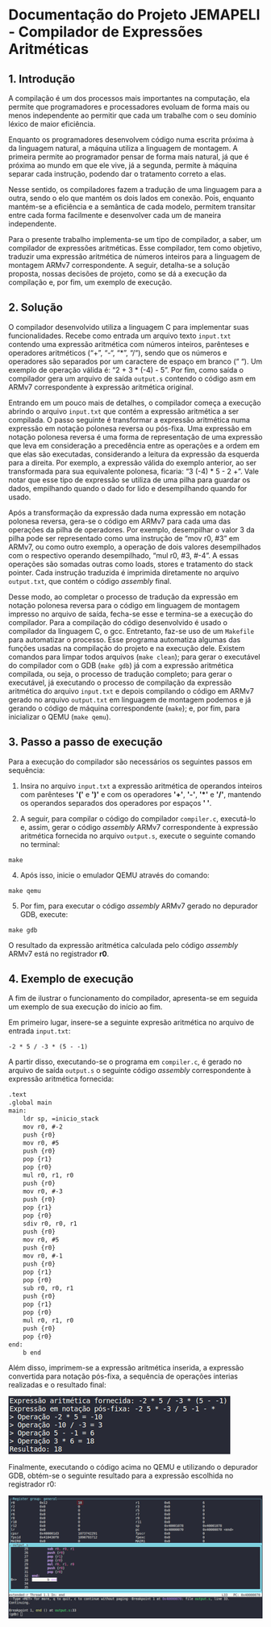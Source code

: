 # Documentação do Projeto JEMAPELI - Compilador de Expressões Aritméticas

## 1. Introdução

A compilação é um dos processos mais importantes na computação, ela permite que programadores e processadores evoluam de forma mais ou menos independente ao permitir que cada um trabalhe com o seu domínio léxico de maior eficiência.

Enquanto os programadores desenvolvem código numa escrita próxima à da linguagem natural, a máquina utiliza a linguagem de montagem. A primeira permite ao programador pensar de forma mais natural, já que é próxima ao mundo em que ele vive, já a segunda, permite à máquina separar cada instrução, podendo dar o tratamento correto a elas.

Nesse sentido, os compiladores fazem a tradução de uma linguagem para a outra, sendo o elo que mantém os dois lados em conexão. Pois, enquanto mantém-se a eficiência e a semântica de cada modelo, permitem transitar entre cada forma facilmente e desenvolver cada um de maneira independente.

Para o presente trabalho implementa-se um tipo de compilador, a saber, um compilador de expressões aritméticas. Esse compilador, tem como objetivo, traduzir uma expressão aritmética de números inteiros para a linguagem de montagem ARMv7 correspondente. A seguir, detalha-se a solução proposta, nossas decisões de projeto, como se dá a execução da compilação e, por fim, um exemplo de execução.

## 2. Solução

O compilador desenvolvido utiliza a linguagem C para implementar suas funcionalidades. Recebe como entrada um arquivo texto `input.txt` contendo uma expressão aritmética com números inteiros, parênteses e operadores aritméticos (“+”, “-“, “\*”, “/“), sendo que os números e operadores são separados por um caractere de espaço em branco (“ “). Um exemplo de operação válida é: “2 + 3 \* (-4) - 5”. Por fim, como saída o compilador gera um arquivo de saída `output.s` contendo o código asm em ARMv7 correspondente à expressão aritmética original.

Entrando em um pouco mais de detalhes, o compilador começa a execução abrindo o arquivo `input.txt` que contém a expressão aritmética a ser compilada. O passo seguinte é transformar a expressão aritmética numa expressão em notação polonesa reversa ou pós-fixa. Uma expressão em notação polonesa reversa é uma forma de representação de uma expressão que leva em consideração a precedência entre as operações e a ordem em que elas são executadas, considerando a leitura da expressão da esquerda para a direita. Por exemplo, a expressão válida do exemplo anterior, ao ser transformada para sua equivalente polonesa, ficaria: “3 (-4) \* 5 - 2 +”. Vale notar que esse tipo de expressão se utiliza de uma pilha para guardar os dados, empilhando quando o dado for lido e desempilhando quando for usado.

Após a transformação da expressão dada numa expressão em notação polonesa reversa, gera-se o código em ARMv7 para cada uma das operações da pilha de operadores. Por exemplo, desempilhar o valor 3 da pilha pode ser representado como uma instrução de “mov r0, #3” em ARMv7, ou como outro exemplo, a operação de dois valores desempilhados com o respectivo operando desempilhado, “mul r0, #3, #-4”. A essas operações são somadas outras como loads, stores e tratamento do stack pointer. Cada instrução traduzida é imprimida diretamente no arquivo `output.txt`, que contém o código _assembly_ final.

Desse modo, ao completar o processo de tradução da expressão em notação polonesa reversa para o código em linguagem de montagem impresso no arquivo de saída, fecha-se esse e termina-se a execução do compilador.
Para a compilação do código desenvolvido é usado o compilador da linguagem C, o gcc. Entretanto, faz-se uso de um `Makefile` para automatizar o processo. Esse programa automatiza algumas das funções usadas na compilação do projeto e na execução dele. Existem comandos para limpar todos arquivos (`make clean`); para gerar o executável do compilador com o GDB (`make gdb`) já com a expressão aritmética compilada, ou seja, o processo de tradução completo; para gerar o executável, já executando o processo de compilação da expressão aritmética do arquivo `input.txt` e depois compilando o código em ARMv7 gerado no arquivo `output.txt` em linguagem de montagem podemos e já gerando o código de máquina correspondente (`make`); e, por fim, para inicializar o QEMU (`make qemu`).

## 3. Passo a passo de execução

Para a execução do compilador são necessários os seguintes passos em sequência:

1. Insira no arquivo `input.txt` a expressão aritmética de operandos inteiros com parênteses **'('** e **')'** e com os operadores **'+'**, **'-'**, **'\*'** e **'/'**, mantendo os operandos separados dos operadores por espaços **' '**.

2. A seguir, para compilar o código do compilador `compiler.c`, executá-lo e, assim, gerar o código _assembly_ ARMv7 correspondente à expressão aritmética fornecida no arquivo `output.s`, execute o seguinte comando no terminal:

```
make
```

4. Após isso, inicie o emulador QEMU através do comando:

```
make qemu
```

5. Por fim, para executar o código _assembly_ ARMv7 gerado no depurador GDB, execute:

```
make gdb
```

O resultado da expressão aritmética calculada pelo código _assembly_ ARMv7 está no registrador **r0**.

## 4. Exemplo de execução

A fim de ilustrar o funcionamento do compilador, apresenta-se em seguida um exemplo de sua execução do início ao fim.

Em primeiro lugar, insere-se a seguinte expresão aritmética no arquivo de entrada `input.txt`:

```
-2 * 5 / -3 * (5 - -1)
```

A partir disso, executando-se o programa em `compiler.c`, é gerado no arquivo de saída `output.s` o seguinte código _assembly_ correspondente à expressão aritmética fornecida:

```
.text
.global main
main:
	ldr sp, =inicio_stack
	mov r0, #-2
	push {r0}
	mov r0, #5
	push {r0}
	pop {r1}
	pop {r0}
	mul r0, r1, r0
	push {r0}
	mov r0, #-3
	push {r0}
	pop {r1}
	pop {r0}
	sdiv r0, r0, r1
	push {r0}
	mov r0, #5
	push {r0}
	mov r0, #-1
	push {r0}
	pop {r1}
	pop {r0}
	sub r0, r0, r1
	push {r0}
	pop {r1}
	pop {r0}
	mul r0, r1, r0
	push {r0}
	pop {r0}
end:
	b end
```

Além disso, imprimem-se a expressão aritmética inserida, a expressão convertida para notação pós-fixa, a sequência de operações interias realizadas e o resultado final:

![resultado-compilador](resultado-compilador.png)

Finalmente, executando o código acima no QEMU e utilizando o depurador GDB, obtém-se o seguinte resultado para a expressão escolhida no registrador r0:

![resultado-gdb](resultado-gdb.png)
